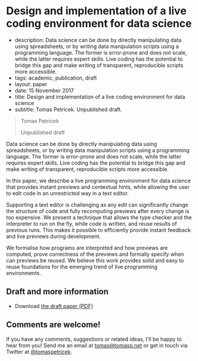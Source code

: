 # Design and implementation of a live coding environment for data science

 - description: Data science can be done by directly manipulating data using spreadsheets, or by 
    writing data manipulation scripts using a programming language. The former is error-prone and
    does not scale, while the latter requires expert skills. Live coding has the potential to 
    bridge this gap and make writing of transparent, reproducible scripts more accessible.
 - tags: academic, publication, draft
 - layout: paper
 - date: 15 November 2017
 - title: Design and implementation of a live coding environment for data science
 - subtitle: Tomas Petricek. Unpublished draft.
 

> Tomas Petricek
>
> Unpublished draft

Data science can be done by directly manipulating data using spreadsheets, or by writing 
data manipulation scripts using a programming language. The former is error-prone and
does not scale, while the latter requires expert skills. Live coding has the potential to 
bridge this gap and make writing of transparent, reproducible scripts more accessible.

In this paper, we describe a live programming environment for data science that provides instant 
previews and contextual hints, while allowing the user to edit code in an unrestricted way in
a text editor. 

Supporting a text editor is challenging as any edit can significantly change the structure of code and
fully recomputing previews after every change is too expensive. We present a technique that allows the type
checker and the interpreter to run on the fly, while code is written, and reuse results of previous 
runs. This makes it possible to efficiently provide instant feedback and live previews during development.

We formalise how programs are interpreted and how previews are computed, prove correctness
of the previews and formally specify when can previews be reused. We believe this work provides
solid and easy to reuse foundations for the emerging trend of live programming environments.

## Draft and more information

 - Download [the draft paper (PDF)](live.pdf)

## Comments are welcome!

If you have any comments, suggestions or related ideas, I'll be happy to
hear from you! Send me an email at [tomas@tomasp.net](mailto:tomas@tomasp.net)
or get in touch via Twitter at [@tomaspetricek](http://twitter.com/tomaspetricek).
